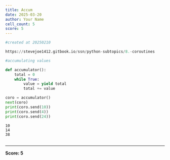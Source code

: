 ```yaml
---
title: Accum
date: 2025-03-20
author: Your Name
cell_count: 5
score: 5
---
```


```python
#created at 20250210
```


```python
https://stevejoe1412.gitbook.io/ssn/python-subtopics/8.-coroutines
```


```python
#accumulating values
```


```python
def accumulator():
    total = 0
    while True:
        value = yield total
        total += value

coro = accumulator()
next(coro)
print(coro.send(10))
print(coro.send(4))
print(coro.send(24))
```

    10
    14
    38



```python

```


---
**Score: 5**